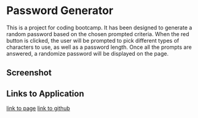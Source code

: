 # Password Generator

This is a project for coding bootcamp. It has been designed to generate a random password based on the chosen prompted criteria. When the red button is clicked, the user will be prompted to pick different types of characters to use, as well as a password length. Once all the prompts are answered, a randomize password will be displayed on the page.

## Screenshot

## Links to Application

[link to page](https://coconnor10.github.io/HW3/)
[link to github](https://github.com/coconnor10/HW3)
